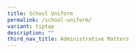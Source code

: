 ```yaml
---
title: School Uniform
permalink: /school-uniform/
variant: tiptap
description: ""
third_nav_title: Administrative Matters
---
```

